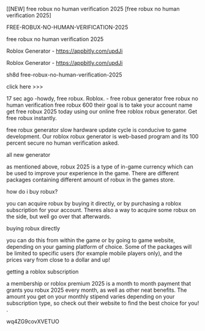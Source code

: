 [[NEW] free robux no human verification 2025 [free robux no human verification 2025]

FREE-ROBUX-NO-HUMAN-VERIFICATION-2025

free robux no human verification 2025

Roblox Generator - https://appbitly.com/updJi

Roblox Generator - https://appbitly.com/updJi

sh8d free-robux-no-human-verification-2025

click here >>>

17 sec ago -howdy, free robux. Roblox. - free robux generator free robux no human verification free robux 600 their goal is to take your account name get free robux 2025 today using our online free roblox robux generator. Get free robux instantly.

free robux generator slow hardware update cycle is conducive to game development. Our roblox robux generator is web-based program and its 100 percent secure no human verification asked.

all new generator

as mentioned above, robux 2025 is a type of in-game currency which can be used to improve your experience in the game. There are different packages containing different amount of robux in the games store.

how do i buy robux?

you can acquire robux by buying it directly, or by purchasing a roblox subscription for your account. Theres also a way to acquire some robux on the side, but well go over that afterwards.

buying robux directly

you can do this from within the game or by going to game website, depending on your gaming platform of choice. Some of the packages will be limited to specific users (for example mobile players only), and the prices vary from close to a dollar and up!

getting a roblox subscription

a membership or roblox premium 2025  is a month to month payment that grants you robux 2025 every month, as well as other neat benefits. The amount you get on your monthly stipend varies depending on your subscription type, so check out their website to find the best choice for you! .

wq4ZG9covXVETUO

